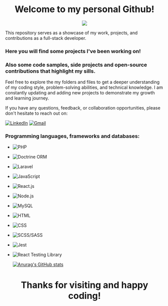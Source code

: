 <h1 align="center"> Welcome to my personal Github! </h1>


<p align="center">
  <img src="https://media.tenor.com/MEr-JVXz_9QAAAAM/it-karak-itkaraktus.gif"/>
</p>

This repository serves as a showcase of my work, projects, and contributions as a full-stack developer.

### Here you will find some projects I've been working on!

### Also some code samples, side projects and open-source contributions that highlight my sills.

Feel free to explore the my folders and files to get a deeper understanding of my coding style, problem-solving abilities, and technical knowledge. I am constantly updating and adding new projects to demonstrate my growth and learning journey.

If you have any questions, feedback, or collaboration opportunities, please don't hesitate to reach out on:

[![LinkedIn](https://img.shields.io/badge/LinkedIn-Profile-blue?style=flat-square&logo=linkedin&logoColor=white)](https://www.linkedin.com/in/albuquerque012/)
[![Gmail](https://img.shields.io/badge/Gmail-Email-red?style=flat-square&logo=gmail&logoColor=white)](mailto:lucaslpra@gmail.com)

### Programming languages, frameworks and databases:

-  ![PHP](https://img.shields.io/badge/PHP-8.x-777BB4?style=flat-square&logo=php&logoColor=white)
- ![Doctrine ORM](https://img.shields.io/badge/Doctrine%20ORM-2.x-326690?style=flat-square&logo=doctrine&logoColor=white)
- ![Laravel](https://img.shields.io/badge/Laravel-8.x-FF2D20?style=flat-square&logo=laravel&logoColor=white)
- ![JavaScript](https://img.shields.io/badge/JavaScript-ES6-F7DF1E?style=flat-square&logo=javascript&logoColor=black)
- ![React.js](https://img.shields.io/badge/React.js-Latest-61DAFB?style=flat-square&logo=react&logoColor=black)
- ![Node.js](https://img.shields.io/badge/Node.js-18.x-339933?style=flat-square&logo=node.js&logoColor=white)
- ![MySQL](https://img.shields.io/badge/MySQL-Latest-4479A1?style=flat-square&logo=mysql&logoColor=white)
- ![HTML](https://img.shields.io/badge/HTML-5-E34F26?style=flat-square&logo=html5&logoColor=white)
- ![CSS](https://img.shields.io/badge/CSS-3-1572B6?style=flat-square&logo=css3&logoColor=white)
- ![SCSS/SASS](https://img.shields.io/badge/SCSS/SASS-Latest-CC6699?style=flat-square&logo=sass&logoColor=white)
- ![Jest](https://img.shields.io/badge/Jest-Latest-C21325?style=flat-square&logo=jest&logoColor=white)
- ![React Testing Library](https://img.shields.io/badge/React%20Testing%20Library-Latest-E33332?style=flat-square&logo=testing-library&logoColor=white)


  [![Anurag's GitHub stats](https://github-readme-stats.vercel.app/api?username=albuquerque-lucas&theme=tokyonight)](https://github.com/anuraghazra/github-readme-stats)


<center>

# Thanks for visiting and happy coding!

</center>
